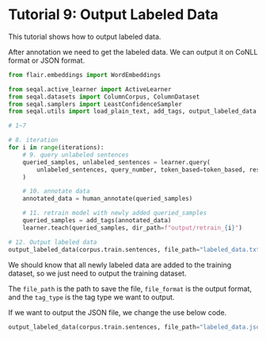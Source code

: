 # Tutorial 9: Output Labeled Data

This tutorial shows how to output labeled data.

After annotation we need to get the labeled data. We can output it on CoNLL format or JSON format.


```python
from flair.embeddings import WordEmbeddings

from seqal.active_learner import ActiveLearner
from seqal.datasets import ColumnCorpus, ColumnDataset
from seqal.samplers import LeastConfidenceSampler
from seqal.utils import load_plain_text, add_tags, output_labeled_data

# 1~7

# 8. iteration
for i in range(iterations):
    # 9. query unlabeled sentences
    queried_samples, unlabeled_sentences = learner.query(
        unlabeled_sentences, query_number, token_based=token_based, research_mode=False
    )

    # 10. annotate data
    annotated_data = human_annotate(queried_samples)

    # 11. retrain model with newly added queried_samples
    queried_samples = add_tags(annotated_data)
    learner.teach(queried_samples, dir_path=f"output/retrain_{i}")

# 12. Output labeled data
output_labeled_data(corpus.train.sentences, file_path="labeled_data.txt", file_format="conll", tag_type='ner')
```

We should know that all newly labeled data are added to the training dataset, so we just need to output the training dataset. 

The `file_path` is the path to save the file, `file_format` is the output format, and the `tag_type` is the tag type we want to output.

If we want to output the JSON file, we change the use below code.


```python
output_labeled_data(corpus.train.sentences, file_path="labeled_data.json", file_format="json", tag_type='ner')
```
